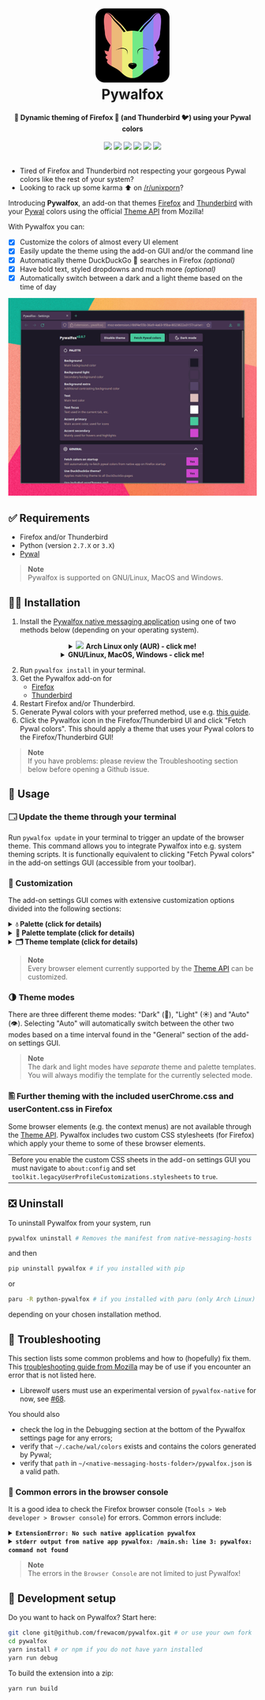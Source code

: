 <h1 align="center" - click me!>
  <a name="logo"><img src="images/logo.svg" alt="Pywalfox icon" width="150"></a>
  <br>
  Pywalfox
</h1>
<h4 align="center">🎨 Dynamic theming of Firefox 🦊 (and Thunderbird 🐦) using your Pywal colors</h4>
<div align="center">
     <a href="https://addons.mozilla.org/en-US/firefox/addon/pywalfox"><img src="https://img.shields.io/amo/v/pywalfox"/></a>
     <a href="https://addons.mozilla.org/en-US/firefox/addon/pywalfox"><img src="https://img.shields.io/amo/stars/pywalfox"/></a>
     <a href="https://addons.mozilla.org/en-US/firefox/addon/pywalfox"><img src="https://img.shields.io/amo/users/pywalfox"/></a>
     <a href="https://addons.mozilla.org/en-US/firefox/addon/pywalfox"><img src="https://img.shields.io/amo/dw/pywalfox"/></a>
     <a href="https://aur.archlinux.org/packages/python-pywalfox"><img src="https://img.shields.io/aur/version/python-pywalfox"/></a>
     <a href="https://www.mozilla.org/en-US/MPL/2.0/FAQ"><img src="https://img.shields.io/github/license/frewacom/pywalfox"/></a>
</div>

<br>

- Tired of Firefox and Thunderbird not respecting your gorgeous Pywal colors like the rest of your system?
- Looking to rack up some karma :arrow_up: on [/r/unixporn](https://reddit.com/r/unixporn)?

Introducing **Pywalfox**, an add-on that themes [Firefox](https://addons.mozilla.org/firefox/addon/pywalfox/) and [Thunderbird](https://addons.thunderbird.net/thunderbird/addon/pywalfox/) with your [Pywal](https://github.com/dylanaraps/pywal) colors using the official [Theme API](https://developer.mozilla.org/docs/Mozilla/Add-ons/WebExtensions/manifest.json/theme) from Mozilla!

With Pywalfox you can:
- [x] Customize the colors of almost every UI element
- [x] Easily update the theme using the add-on GUI and/or the command line
- [x] Automatically theme DuckDuckGo :duck: searches in Firefox *(optional)*
- [x] Have bold text, styled dropdowns and much more *(optional)*
- [x] Automatically switch between a dark and a light theme based on the time of day

![](images/demo_v207_ffproton.gif)

## ✅ Requirements
- Firefox and/or Thunderbird
- Python (version `2.7.X` or `3.X`)
- [Pywal](https://github.com/dylanaraps/pywal)

> **Note** <br>
> Pywalfox is supported on GNU/Linux, MacOS and Windows.

## 👨‍💻 Installation

1. Install the [Pywalfox native messaging application](https://github.com/Frewacom/pywalfox-native) using one of two methods below (depending on your operating system).
<details align=center>
<summary>
<img height=15 src="https://upload.wikimedia.org/wikipedia/commons/a/a5/Archlinux-icon-crystal-64.svg"/> <b>Arch Linux only (AUR) - click me!</b>
</summary>
<table align=center><tr><td>

Install from the <a href="https://aur.archlinux.org/packages/python-pywalfox/">Arch User Repository (AUR)<a>, e.g.

Paru: <br>
`paru -S python-pywalfox`

Yay: <br>
`yay -S python-pywalfox`

</td></tr></table>
</details>

<details align=center>
<summary>
<b>GNU/Linux, MacOS, Windows - click me!</b>
</summary>
<table align=center><tr><td>

Install from [PyPi](https://pypi.org/project/pywalfox/) with [`pip`](https://github.com/pypa/pip), i.e.

`pip install pywalfox`

</td></tr></table>

</details>

2. Run `pywalfox install` in your terminal.
3. Get the Pywalfox add-on for
   - [Firefox](https://addons.mozilla.org/firefox/addon/pywalfox/)
   - [Thunderbird](https://addons.thunderbird.net/thunderbird/addon/pywalfox/)
4. Restart Firefox and/or Thunderbird.
5. Generate Pywal colors with your preferred method, use e.g. [this guide](https://github.com/dylanaraps/pywal/wiki/Getting-Started).
6. Click the Pywalfox icon in the Firefox/Thunderbird UI and click "Fetch Pywal colors". This should apply a theme that uses your Pywal colors to the Firefox/Thunderbird GUI!

> **Note** <br>
> If you have problems: please review the Troubleshooting section below before opening a Github issue.

## 🤔 Usage

### 🗔 Update the theme through your terminal
Run `pywalfox update` in your terminal to trigger an update of the browser theme.
This command allows you to integrate Pywalfox into e.g. system theming scripts.
It is functionally equivalent to clicking "Fetch Pywal colors" in the add-on settings GUI (accessible from your toolbar).

### 🎨 Customization
The add-on settings GUI comes with extensive customization options divided into the following sections:

<details>
<summary>
<b>
💧 Palette (click for details)
</b>
</summary>

<br>
<table><tr><td>

The palette in the "Palette" section is used to temporarily customize one or more colors from the Pywal palette.
You can use one of the generated colors, or choose any color from a colorwheel.

> **Warning** <br>
> Changes to the palette will be reset when you click "Fetch Pywal colors" and when you run `pywalfox update`.

</td></tr></table>

</details>

<details>
<summary>
<b>
📝 Palette template (click for details)
</b>
</summary>

<br>
<table><tr><td>

If you want your palette customizations to be persistent (unlike the regular palette) you must save your current palette as a *palette template*:

1. Click "Fetch Pywal colors" in the add-on settings GUI or run `pywalfox update`
2. Customize the colors to your liking in the "Palette" section
   - ❗ *Colors from outside the Pywal palette (i.e. from the colorwheel) cannot be used in a template*.
3. Click "Load from current" in the "Palette template" section below.
   - ❗ *The colors can also be set directly in the "Palette template" section using Pywal color indices.*
4. Click "Save palette"

Your custom palette will now be applied whenever you update the browser theme.

</td></tr></table>

</details>

<details>
<summary>
<b>
🗂 ️Theme template (click for details)
</b>
</summary>

<br>
<table><tr><td>

The theme template assigns colors (from your palette template) to different browser elements.

To create a palette template, go through the items in the "Theme template" section and assign a color to each item.
The colors are identified by their names as seen in the "Palette template" section.

</td></tr></table>

</details>

> **Note** <br>
> Every browser element currently supported by the [Theme API](https://developer.mozilla.org/docs/Mozilla/Add-ons/WebExtensions/manifest.json/theme) can be customized.


### 🌗 Theme modes
There are three different theme modes: "Dark" (🌙), "Light" (☀) and "Auto" (👁)️. Selecting "Auto" will automatically switch between the other two modes based on a time interval found in the "General" section of the add-on settings GUI.

> **Note** <br>
> The dark and light modes have *separate* theme and palette templates. You will always modifiy the template for the currently selected mode.

### 🖺 Further theming with the included userChrome.css and userContent.css in Firefox
Some browser elements (e.g. the context menus) are not available through the [Theme API](https://developer.mozilla.org/docs/Mozilla/Add-ons/WebExtensions/manifest.json/theme). Pywalfox includes two custom CSS stylesheets (for Firefox) which apply your theme to some of these browser elements.

<table><tr><td>
Before you enable the custom CSS sheets in the add-on settings GUI you must navigate to <code>about:config</code> and set <code>toolkit.legacyUserProfileCustomizations.stylesheets</code> to <code>true</code>.
</td></tr></table>

## ❎ Uninstall
To uninstall Pywalfox from your system, run
```bash
pywalfox uninstall # Removes the manifest from native-messaging-hosts
```
and then
```bash
pip uninstall pywalfox # if you installed with pip
```
or
```bash
paru -R python-pywalfox # if you installed with paru (only Arch Linux)
```
depending on your chosen installation method.

## 🔧 Troubleshooting
This section lists some common problems and how to (hopefully) fix them.
This [troubleshooting guide from Mozilla](https://developer.mozilla.org/docs/Mozilla/Add-ons/WebExtensions/Native_messaging#Troubleshooting) may be of use if you encounter an error that is not listed here.

- Librewolf users must use an experimental version of `pywalfox-native` for now, see [#68](https://github.com/Frewacom/pywalfox/issues/68#issuecomment-873381669).

You should also
- check the log in the Debugging section at the bottom of the Pywalfox settings page for any errors;
- verify that `~/.cache/wal/colors` exists and contains the colors generated by Pywal;
- verify that `path` in `~/<native-messaging-hosts-folder>/pywalfox.json` is a valid path.

### 🚫 Common errors in the browser console
It is a good idea to check the Firefox browser console (`Tools > Web developer > Browser console`) for errors.
Common errors include:

<details><summary>
<b><code>ExtensionError: No such native application pywalfox</code></b>
</summary>

<br>
<table><tr><td>

   The manifest is not installed properly. Try installing the manifest manually by following the instructions [here](https://developer.mozilla.org/docs/Mozilla/Add-ons/WebExtensions/Native_manifests.).

   The manifest is located at `<path-to-python-site-packages>/pywalfox/assets/manifest.json`.

   After you have copied over the manifest to the correct path, make sure to also update the `path` property in the copied manifest. The `path` should point to `<path-to-python-site-packages>/pywalfox/bin/main.sh` (or `win.bat` if you are on Windows).

   If it still does not work, you can try to reinstall Firefox, see [#14](https://github.com/Frewacom/pywalfox/issues/14).

</td></tr></table>
</details>

<details><summary>
<b><code>stderr output from native app pywalfox: <installation-path>/main.sh: line 3: pywalfox: command not found</code></b>
</summary>

<br>
<table><tr><td>

  Pywalfox assumes that the `pywalfox` executable is in your `PATH`.

  If you can not run `pywalfox` from the command line (without specifying an absolute path), you must either add the path to the execuatable to your `PATH` variable, or move the executable to a path that already is in your `PATH`.

</td></tr></table>
</details>

> **Note** <br>
> The errors in the `Browser Console` are not limited to just Pywalfox!

## 🚧 Development setup
Do you want to hack on Pywalfox? Start here:
```bash
git clone git@github.com/frewacom/pywalfox.git # or use your own fork
cd pywalfox
yarn install # or npm if you do not have yarn installed
yarn run debug
```

To build the extension into a zip:
```bash
yarn run build
```
